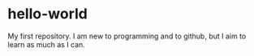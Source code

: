# hello-world
My first repository.
I am new to programming and to github, but I aim to learn as much as I can.
